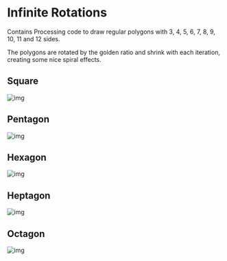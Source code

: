 # Infinite Rotations

Contains Processing code to draw regular polygons with 3, 4, 5, 6, 7, 8, 9, 10, 11 and 12 sides.

The polygons are rotated by the golden ratio and shrink with each iteration, creating some nice spiral effects.

## Square
![img](https://i.imgur.com/9yTie0F.png)

## Pentagon
![img](https://i.imgur.com/4xYzExD.png)

## Hexagon
![img](https://i.imgur.com/hv6h24K.png)

## Heptagon
![img](https://i.imgur.com/UYVJcUu.png)

## Octagon
![img](https://i.imgur.com/xlesW0q.png)


